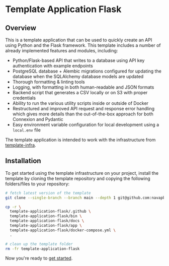 # Template Application Flask

## Overview

This is a template application that can be used to quickly create an API using Python and the Flask framework. This template includes a number of already implemented features and modules, including:

* Python/Flask-based API that writes to a database using API key authentication with example endpoints
* PostgreSQL database + Alembic migrations configured for updating the database when the SQLAlchemy database models are updated
* Thorough formatting & linting tools
* Logging, with formatting in both human-readable and JSON formats
* Backend script that generates a CSV locally or on S3 with proper credentials
* Ability to run the various utility scripts inside or outside of Docker
* Restructured and improved API request and response error handling which gives more details than the out-of-the-box approach for both Connexion and Pydantic
* Easy environment variable configuration for local development using a `local.env` file

The template application is intended to work with the infrastructure from [template-infra](https://github.com/navapbc/template-infra).

## Installation

To get started using the template infrastructure on your project, install the template by cloning the template repository and copying the following folders/files to your repository:

```bash
# fetch latest version of the template
git clone --single-branch --branch main --depth 1 git@github.com:navapbc/template-application-flask.git

cp -r \
  template-application-flask/.github \
  template-application-flask/bin \
  template-application-flask/docs \
  template-application-flask/app \
  template-application-flask/docker-compose.yml \
  .

# clean up the template folder
rm -fr template-application-flask
```

Now you're ready to [get started](./docs/app/getting-started.md).
